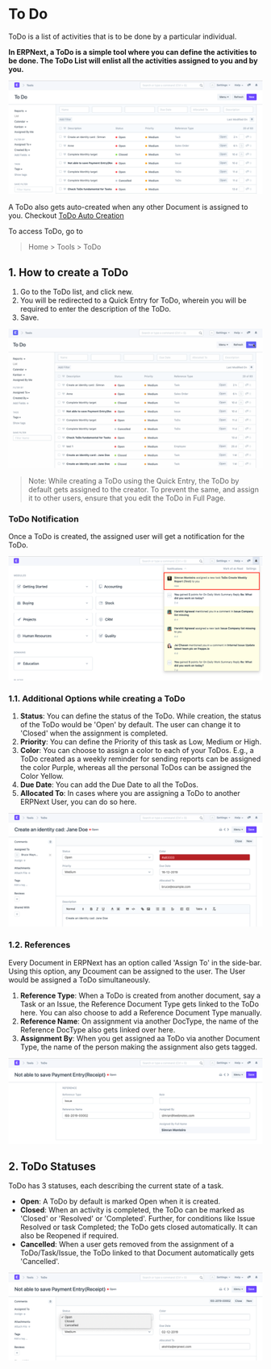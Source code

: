 
# To Do


ToDo is a list of activities that is to be done by a particular individual.


**In ERPNext, a ToDo is a simple tool where you can define the activities to be done. The ToDo List will enlist all the activities assigned to you and by you.**


![ToDo](/files/using-to-do-1.png)


A ToDo also gets auto-created when any other Document is assigned to you. Checkout [ToDo Auto Creation](/docs/en/using-erpnext/articles/todo-auto-creation)


To access ToDo, go to



> 
> Home > Tools > ToDo
> 
> 
> 


## 1. How to create a ToDo


1. Go to the ToDo list, and click new.
2. You will be redirected to a Quick Entry for ToDo, wherein you will be required to enter the description of the ToDo.
3. Save.


![ToDo](/files/using-to-do-2.gif)



> 
> Note: While creating a ToDo using the Quick Entry, the ToDo by default gets assigned to the creator. To prevent the same, and assign it to other users, ensure that you edit the ToDo in Full Page.
> 
> 
> 


### ToDo Notification


Once a ToDo is created, the assigned user will get a notification for the ToDo.


![ToDo](/files/using-todo-notification.png)


### 1.1. Additional Options while creating a ToDo


1. **Status**: You can define the status of the ToDo. While creation, the status of the ToDo would be 'Open' by default. The user can change it to 'Closed' when the assignment is completed.
2. **Priority**: You can define the Priority of this task as Low, Medium or High.
3. **Color**: You can choose to assign a color to each of your ToDos. E.g., a ToDo created as a weekly reminder for sending reports can be assigned the color Purple, whereas all the personal ToDos can be assigned the Color Yellow.
4. **Due Date**: You can add the Due Date to all the ToDos.
5. **Allocated To**: In cases where you are assigning a ToDo to another ERPNext User, you can do so here.


![ToDo](/files/using-to-do-3.png)


### 1.2. References


Every Document in ERPNext has an option called 'Assign To' in the side-bar. Using this option, any Dcoument can be assigned to the user. The User would be assigned a ToDo simultaneously.


1. **Reference Type**: When a ToDo is created from another document, say a Task or an Issue, the Reference Document Type gets linked to the ToDo here. You can also choose to add a Reference Document Type manually.
2. **Reference Name**: On assignment via another DocType, the name of the Reference DocType also gets linked over here.
3. **Assignment By**: When you get assigned aa ToDo via another Document Type, the name of the person making the assignment also gets tagged.


![ToDo](/files/using-to-do-4.png)


## 2. ToDo Statuses


ToDo has 3 statuses, each describing the current state of a task.


* **Open**: A ToDo by default is marked Open when it is created.
* **Closed**: When an activity is completed, the ToDo can be marked as 'Closed' or 'Resolved' or 'Completed'. Further, for conditions like Issue Resolved or task Completed; the ToDo gets closed automatically. It can also be Reopened if required.
* **Cancelled**: When a user gets removed from the assignment of a ToDo/Task/Issue, the ToDo linked to that Document automatically gets 'Cancelled'.


![ToDo](/files/using-to-do-5.png)


